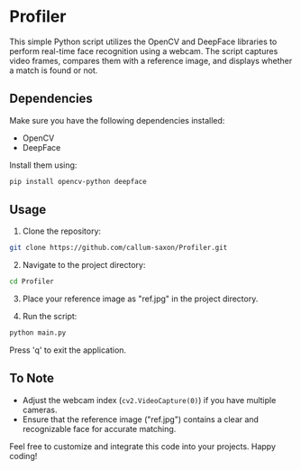 # Profiler

This simple Python script utilizes the OpenCV and DeepFace libraries to perform real-time face recognition using a webcam. The script captures video frames, compares them with a reference image, and displays whether a match is found or not.

## Dependencies

Make sure you have the following dependencies installed:

- OpenCV
- DeepFace

Install them using:

```bash
pip install opencv-python deepface
```

## Usage

1. Clone the repository:

```bash
git clone https://github.com/callum-saxon/Profiler.git
```

2. Navigate to the project directory:

```bash
cd Profiler
```

3. Place your reference image as "ref.jpg" in the project directory.

4. Run the script:

```bash
python main.py
```

Press 'q' to exit the application.

## To Note

- Adjust the webcam index (`cv2.VideoCapture(0)`) if you have multiple cameras.
- Ensure that the reference image ("ref.jpg") contains a clear and recognizable face for accurate matching.

Feel free to customize and integrate this code into your projects. Happy coding!
